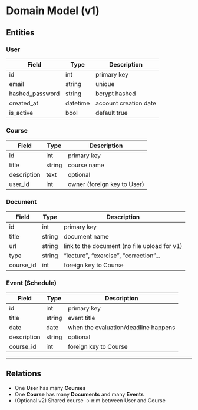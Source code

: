 # Domain Model (v1)

## Entities

### User
| Field | Type | Description |
|-------|------|-------------|
| id | int | primary key |
| email | string | unique |
| hashed_password | string | bcrypt hashed |
| created_at | datetime | account creation date |
| is_active | bool | default true |

### Course
| Field | Type | Description |
|-------|------|-------------|
| id | int | primary key |
| title | string | course name |
| description | text | optional |
| user_id | int | owner (foreign key to User) |

### Document
| Field | Type | Description |
|-------|------|-------------|
| id | int | primary key |
| title | string | document name |
| url | string | link to the document (no file upload for v1) |
| type | string | “lecture”, “exercise”, “correction”… |
| course_id | int | foreign key to Course |

### Event (Schedule)
| Field | Type | Description |
|-------|------|-------------|
| id | int | primary key |
| title | string | event title |
| date | date | when the evaluation/deadline happens |
| description | string | optional |
| course_id | int | foreign key to Course |

---

## Relations
- One **User** has many **Courses**
- One **Course** has many **Documents** and many **Events**
- (Optional v2) Shared course → n:m between User and Course
